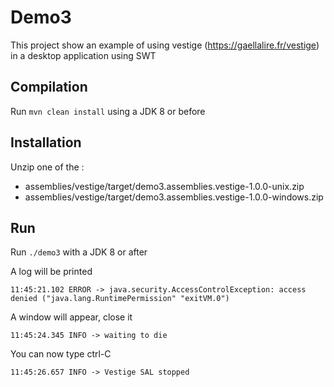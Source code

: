 # Demo3

This project show an example of using vestige (<https://gaellalire.fr/vestige>) in a desktop application using SWT

## Compilation

Run `mvn clean install` using a JDK 8 or before

## Installation

Unzip one of the :
-  assemblies/vestige/target/demo3.assemblies.vestige-1.0.0-unix.zip
-  assemblies/vestige/target/demo3.assemblies.vestige-1.0.0-windows.zip

## Run

Run `./demo3` with a JDK 8 or after

A log will be printed

```
11:45:21.102 ERROR -> java.security.AccessControlException: access denied ("java.lang.RuntimePermission" "exitVM.0")
```

A window will appear, close it

```
11:45:24.345 INFO -> waiting to die
```

You can now type ctrl-C

```
11:45:26.657 INFO -> Vestige SAL stopped
```